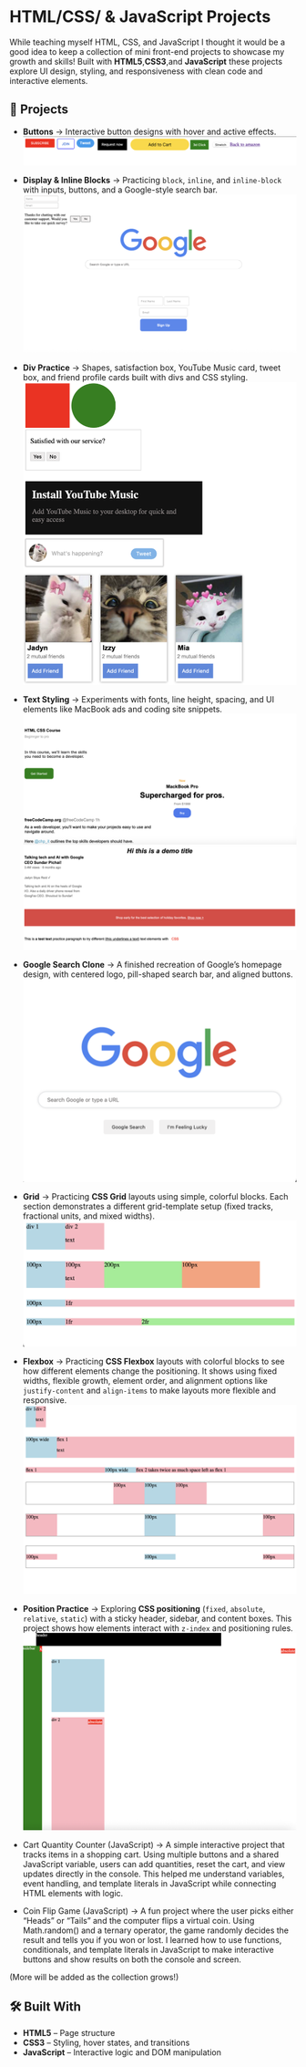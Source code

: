 # HTML/CSS/ & JavaScript Projects

While teaching myself HTML, CSS, and JavaScript I thought it would be a good idea to keep a collection of mini front-end projects to showcase my growth and skills! Built with **HTML5**,**CSS3**,and **JavaScript** these projects explore UI design, styling, and responsiveness with clean code and interactive elements.

## 📂 Projects

- **Buttons** → Interactive button designs with hover and active effects.  
  ![Screenshot](buttons.png)

- **Display & Inline Blocks** → Practicing `block`, `inline`, and `inline-block` with inputs, buttons, and a Google-style search bar.  
  ![Screenshot](Display.png)

- **Div Practice** → Shapes, satisfaction box, YouTube Music card, tweet box, and friend profile cards built with divs and CSS styling.  
  ![Screenshot](div.png)

- **Text Styling** → Experiments with fonts, line height, spacing, and UI elements like MacBook ads and coding site snippets.  
  ![Screenshot](text.png)  
  ![Screenshot](text2.png)

- **Google Search Clone** → A finished recreation of Google’s homepage design, with centered logo, pill-shaped search bar, and aligned buttons.  
  ![Screenshot](google.png)

- **Grid** → Practicing **CSS Grid** layouts using simple, colorful blocks. Each section demonstrates a different grid-template setup (fixed tracks, fractional units, and mixed widths).  
  ![Screenshot](grid.png)

- **Flexbox** → Practicing **CSS Flexbox** layouts with colorful blocks to see how different elements change the positioning. It shows using fixed widths, flexible growth, element order, and alignment options like `justify-content` and `align-items` to make layouts more flexible and responsive.  
  ![Screenshot](flexbox.png)

- **Position Practice** → Exploring **CSS positioning** (`fixed`, `absolute`, `relative`, `static`) with a sticky header, sidebar, and content boxes. This project shows how elements interact with `z-index` and positioning rules.  
  ![Screenshot](position.png)

- Cart Quantity Counter (JavaScript) → A simple interactive project that tracks items in a shopping cart. Using multiple buttons and a shared JavaScript variable, users can add quantities, reset the cart, and view updates directly in the console. This helped me understand variables, event handling, and template literals in JavaScript while connecting HTML elements with logic.

- Coin Flip Game (JavaScript) → A fun project where the user picks either “Heads” or “Tails” and the computer flips a virtual coin. Using Math.random() and a ternary operator, the game randomly decides the result and tells you if you won or lost. I learned how to use functions, conditionals, and template literals in JavaScript to make interactive buttons and show results on both the console and screen.



(More will be added as the collection grows!)

## 🛠️ Built With
- **HTML5** – Page structure  
- **CSS3** – Styling, hover states, and transitions
- **JavaScript** – Interactive logic and DOM manipulation
